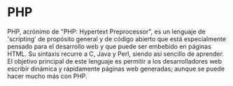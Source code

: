 <h1>PHP</h1>
<p>PHP, acrónimo de "PHP: Hypertext Preprocessor", es un lenguaje de 'scripting' de propósito general y de código abierto que está especialmente pensado para el desarrollo web y que puede ser embebido en páginas HTML. Su sintaxis recurre a C, Java y Perl, siendo así sencillo de aprender. El objetivo principal de este lenguaje es permitir a los desarrolladores web escribir dinámica y rápidamente páginas web generadas; aunque se puede hacer mucho más con PHP.</p>
